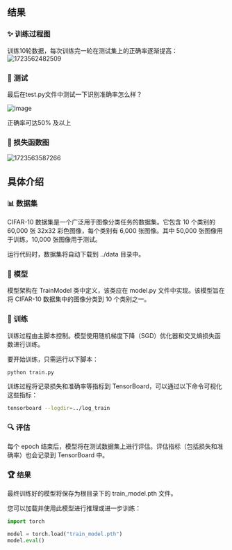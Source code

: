 ## 结果
### ✨ 训练过程图

训练10轮数据，每次训练完一轮在测试集上的正确率逐渐提高：
![1723562482509](https://github.com/user-attachments/assets/ffda4925-e4a2-41d8-8885-cae18d1cf2f7)

### 🎨 测试

最后在test.py文件中测试一下识别准确率怎么样？

![image](https://github.com/user-attachments/assets/bc23e980-c5db-4c91-b688-634b405cfed4)

正确率可达50% 及以上

### 🎁 损失函数图

![1723563587266](https://github.com/user-attachments/assets/ddd6ee40-c9fa-42e6-9270-973a823e3c61)


## 具体介绍

### 📊 数据集

CIFAR-10 数据集是一个广泛用于图像分类任务的数据集。它包含 10 个类别的 60,000 张 32x32 彩色图像，每个类别有 6,000 张图像。其中 50,000 张图像用于训练，10,000 张图像用于测试。

运行代码时，数据集将自动下载到 ../data 目录中。


### 🧠 模型

模型架构在 TrainModel 类中定义，该类应在 model.py 文件中实现。该模型旨在将 CIFAR-10 数据集中的图像分类到 10 个类别之一。


### 🚀 训练

训练过程由主脚本控制。模型使用随机梯度下降（SGD）优化器和交叉熵损失函数进行训练。


要开始训练，只需运行以下脚本：
```bash
python train.py
```
训练过程将记录损失和准确率等指标到 TensorBoard，可以通过以下命令可视化这些指标：


```bash
tensorboard --logdir=../log_train
```
### 🔍 评估

每个 epoch 结束后，模型将在测试数据集上进行评估。评估指标（包括损失和准确率）也会记录到 TensorBoard 中。

### 🏆 结果

最终训练好的模型将保存为根目录下的 train_model.pth 文件。

您可以加载并使用此模型进行推理或进一步训练：

```python
import torch

model = torch.load("train_model.pth")
model.eval()
```
